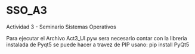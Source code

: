 # SSO_A3
Actividad 3 - Seminario Sistemas Operativos

Para ejecutar el Archivo Act3_UI.pyw sera necesario contar con la libreria instalada de Pyqt5
se puede hacer a travez de PIP usano: pip install PyQt5

